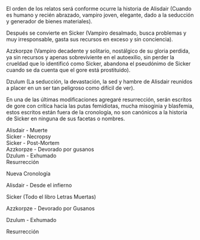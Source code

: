 El orden de los relatos será conforme ocurre la historia de Alisdair (Cuando es humano y recién abrazado, vampiro joven, elegante, dado a la seducción y generador de bienes materiales).

Después se convierte en Sicker (Vampiro desalmado, busca problemas y muy irresponsable, gasta sus recursos en exceso y sin conciencia).

Azzkorpze (Vampiro decadente y solitario, nostálgico de su gloria perdida, ya sin recursos y apenas sobreviviente en el autoexilio, sin perder la crueldad que lo identificó como Sicker, abandona el pseudónimo de Sicker cuando se da cuenta que el gore está prostituido).

Dzulum (La seducción, la devastación, la sed y hambre de Alisdair reunidos a placer en un ser tan peligroso como difícil de ver).

En una de las últimas modificaciones agregaré resurrección, serán escritos de gore con crítica hacia las putas femidiotas, mucha misoginia y blasfemia, estos escritos están fuera de la cronología, no son canónicos a la historia de Sicker en ninguna de sus facetas o nombres.

Alisdair - Muerte  
Sicker - Necropsy  
Sicker - Post-Mortem  
Azzkorpze - Devorado por gusanos  
Dzulum - Exhumado  
Resurrección

Nueva Cronología

Alisdair - Desde el infierno

Sicker (Todo el libro Letras Muertas)

Azzkorpze - Devorado por Gusanos

Dzulum - Exhumado

Resurrección